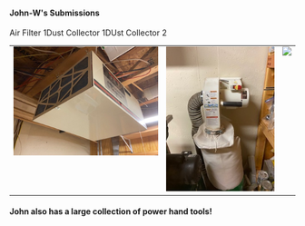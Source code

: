 #### John-W's Submissions

<table>
  <tr>
    <tr>Air Filter 1</td>
    <tr>Dust Collector 1</td>
    <tr>DUst Collector 2</td>
  </tr>
  <tr>
      <td valign="top">
      <a href="./Air Filter 1.jpg">
      <img src="./Thumbnails/Air Filter 1-T.jpg">
      </a>
      </td>
      <td valign="top">
      <a href="./Dust collector 1.jog">
      <img src="./Thumbnails/Dust collector 1-T.jpg">
      </a>
      </td>
      <td valign="top">
      <a href="./Dust collector 2.jog">
      <img src="./Thumbnails/Dust collector 2-T.jpg">
      </a>
      </td>
  </tr>
 </table>
 
 #### John also has a large collection of power hand tools! 
